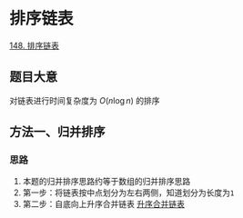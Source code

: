 # 排序链表

[148. 排序链表](https://leetcode.cn/problems/sort-list/description/)

## 题目大意
对链表进行时间复杂度为 $O(n\log n)$ 的排序

## 方法一、归并排序

### 思路
1. 本题的归并排序思路约等于数组的归并排序思路
2. 第一步：将链表按中点划分为左右两侧，知道划分为长度为`1`
3. 第二步：自底向上升序合并链表 [升序合并链表]()
